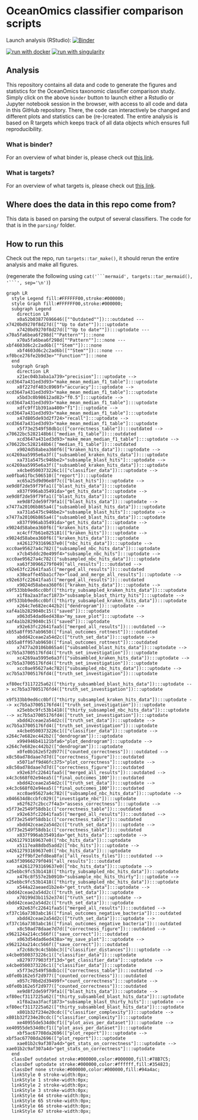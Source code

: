 # OceanOmics classifier comparison scripts

Launch analysis (RStudio): [![Binder](https://mybinder.org/badge_logo.svg)](https://mybinder.org/v2/gh/PhilippBayer/OceanOmics-classifier-comparison/HEAD?urlpath=rstudio)  

[![run with docker](https://img.shields.io/badge/run%20with-docker-0db7ed?labelColor=000000&logo=docker)](https://www.docker.com/) [![run with singularity](https://img.shields.io/badge/run%20with-singularity-1d355c.svg?labelColor=000000)](https://sylabs.io/docs/)

## Analysis
This repository contains all data and code to generate the figures and statistics for the OceanOmics taxonomic classifier comparison study. Simply click on the above `binder` button to launch either a Rstudio or Jupyter notebook session in the browser, with access to all code and data in this GitHub repository. There, the code can interactively be changed and different plots and statistics can be (re-)created. The entire analysis is based on R targets which keeps track of all data objects which ensures full reproducibility.

### What is binder?
For an overview of what binder is, please check out [this link](https://mybinder.org/).  

### What is targets?
For an overview of what targets is, please check out [this link](https://books.ropensci.org/targets/walkthrough.html).

## Where does the data in this repo come from?

This data is based on parsing the output of several classifiers. The code for that is in the `parsing/` folder.

## How to run this

Check out the repo, run `targets::tar_make()`, it should rerun the entire analysis and make all figures.

(regenerate the following using `cat('```mermaid', targets::tar_mermaid(), '```', sep='\n')`)
```mermaid
graph LR
  style Legend fill:#FFFFFF00,stroke:#000000;
  style Graph fill:#FFFFFF00,stroke:#000000;
  subgraph Legend
    direction LR
    x0a52b03877696646([""Outdated""]):::outdated --- x7420bd9270f8d27d([""Up to date""]):::uptodate
    x7420bd9270f8d27d([""Up to date""]):::uptodate --- x70a5fa6bea6f298d[""Pattern""]:::none
    x70a5fa6bea6f298d[""Pattern""]:::none --- xbf4603d6c2c2ad6b([""Stem""]):::none
    xbf4603d6c2c2ad6b([""Stem""]):::none --- xf0bce276fe2b9d3e>""Function""]:::none
  end
  subgraph Graph
    direction LR
    x21ec04b3aba1a739>"precision"]:::uptodate --> xcd3647a431ed3d93>"make_mean_median_f1_table"]:::uptodate
    x8f227df403c8969f>"accuracy"]:::uptodate --> xcd3647a431ed3d93>"make_mean_median_f1_table"]:::uptodate
    x5bd3c0b98612ad82>"f0.5"]:::uptodate --> xcd3647a431ed3d93>"make_mean_median_f1_table"]:::uptodate
    xdfc9ff1b391aa400>"f1"]:::uptodate --> xcd3647a431ed3d93>"make_mean_median_f1_table"]:::uptodate
    x47d805de93d2f724>"recall"]:::uptodate --> xcd3647a431ed3d93>"make_mean_median_f1_table"]:::uptodate
    x5f73e2549f58db1c(["correctness_table"]):::outdated --> x70622bc5282148b6(["median_f1_table"]):::outdated
    xcd3647a431ed3d93>"make_mean_median_f1_table"]:::uptodate --> x70622bc5282148b6(["median_f1_table"]):::outdated
    x9024d58abea360f6(["kraken_hits_data"]):::uptodate --> xc4269aa5995e6a3f(["subsambled_kraken_hits_data"]):::uptodate
    xa731a5475c946be2>"subsample_blast_hits"]:::uptodate --> xc4269aa5995e6a3f(["subsambled_kraken_hits_data"]):::uptodate
    x4cbe0500373226c1(["classifier_data"]):::uptodate --> xe0fba61fbc506510(["report"]):::uptodate
    xc65a25d9d96e8f7c(["blast_hits"]):::uptodate --> xe9d8f2de59f79fa1(["blast_hits_data"]):::uptodate
    x837f996ab35491da>"get_hits_data"]:::uptodate --> xe9d8f2de59f79fa1(["blast_hits_data"]):::uptodate
    xe9d8f2de59f79fa1(["blast_hits_data"]):::uptodate --> x7477a20106b865a4(["subsambled_blast_hits_data"]):::uptodate
    xa731a5475c946be2>"subsample_blast_hits"]:::uptodate --> x7477a20106b865a4(["subsambled_blast_hits_data"]):::uptodate
    x837f996ab35491da>"get_hits_data"]:::uptodate --> x9024d58abea360f6(["kraken_hits_data"]):::uptodate
    xc4cff7b61e825181(["kraken_hits"]):::uptodate --> x9024d58abea360f6(["kraken_hits_data"]):::uptodate
    x42612793169637e0(["nbc_hits_data"]):::uptodate --> xcc0ae95627a4c782(["subsampled_nbc_hits_data"]):::uptodate
    x7cb45ddc20e499f4>"subsample_nbc_hits"]:::uptodate --> xcc0ae95627a4c782(["subsampled_nbc_hits_data"]):::uptodate
    xa63f30966279f049["all_results"]:::outdated --> x92e63fc22641faa5(["merged_all_results"]):::outdated
    x38eaffe45ba1cf7e>"load_and_merge_all_results"]:::uptodate --> x92e63fc22641faa5(["merged_all_results"]):::outdated
    x9024d58abea360f6(["kraken_hits_data"]):::uptodate --> x9f533bb9ed6cc0bf(["thirty_subsampled_kraken_hits_data"]):::uptodate
    x1f8a2aa3facf1873>"subsample_blast_thirty_hits"]:::uptodate --> x9f533bb9ed6cc0bf(["thirty_subsampled_kraken_hits_data"]):::uptodate
    x264c7e682ec442b2(["dendrogram"]):::uptodate --> xaf4a1b2829040c15(["saved"]):::uptodate
    x063d54dad6ed438a>"my_save_plot"]:::uptodate --> xaf4a1b2829040c15(["saved"]):::uptodate
    x92e63fc22641faa5(["merged_all_results"]):::outdated --> xb55a8ff957ab9650(["final_outcomes_rottnest"]):::outdated
    xbdd42ceae2a54d2c(["truth_set_data"]):::uptodate --> xb55a8ff957ab9650(["final_outcomes_rottnest"]):::outdated
    x7477a20106b865a4(["subsambled_blast_hits_data"]):::uptodate --> xc7b5a37005176fd4(["truth_set_investigation"]):::uptodate
    xc4269aa5995e6a3f(["subsambled_kraken_hits_data"]):::uptodate --> xc7b5a37005176fd4(["truth_set_investigation"]):::uptodate
    xcc0ae95627a4c782(["subsampled_nbc_hits_data"]):::uptodate --> xc7b5a37005176fd4(["truth_set_investigation"]):::uptodate
    xf80ecf3117225a62(["thirty_subsambled_blast_hits_data"]):::uptodate --> xc7b5a37005176fd4(["truth_set_investigation"]):::uptodate
    x9f533bb9ed6cc0bf(["thirty_subsampled_kraken_hits_data"]):::uptodate --> xc7b5a37005176fd4(["truth_set_investigation"]):::uptodate
    x25ebbc9fc53b1418(["thirty_subsampled_nbc_hits_data"]):::uptodate --> xc7b5a37005176fd4(["truth_set_investigation"]):::uptodate
    xbdd42ceae2a54d2c(["truth_set_data"]):::uptodate --> xc7b5a37005176fd4(["truth_set_investigation"]):::uptodate
    x4cbe0500373226c1(["classifier_data"]):::uptodate --> x264c7e682ec442b2(["dendrogram"]):::uptodate
    x994946b41121bfa6>"plot_dendrogram"]:::uptodate --> x264c7e682ec442b2(["dendrogram"]):::uptodate
    x0fe0b162e5f2d977(["counted_correctness"]):::outdated --> x8c50ad78daae7d7d(["correctness_figure"]):::outdated
    x5071aff9d46fc375>"plot_correctness"]:::uptodate --> x8c50ad78daae7d7d(["correctness_figure"]):::outdated
    x92e63fc22641faa5(["merged_all_results"]):::outdated --> x4c3c668f02e94ea5(["final_outcomes_100"]):::outdated
    xbdd42ceae2a54d2c(["truth_set_data"]):::uptodate --> x4c3c668f02e94ea5(["final_outcomes_100"]):::outdated
    xcc0ae95627a4c782(["subsampled_nbc_hits_data"]):::uptodate --> x046634d8ccbfc029(["investigate_nbc"]):::uptodate
    x62f627c2bcc7f4a3>"assess_correctness"]:::uptodate --> x5f73e2549f58db1c(["correctness_table"]):::outdated
    x92e63fc22641faa5(["merged_all_results"]):::outdated --> x5f73e2549f58db1c(["correctness_table"]):::outdated
    xbdd42ceae2a54d2c(["truth_set_data"]):::uptodate --> x5f73e2549f58db1c(["correctness_table"]):::outdated
    x837f996ab35491da>"get_hits_data"]:::uptodate --> x42612793169637e0(["nbc_hits_data"]):::uptodate
    x5117ea88dbd5add2(["nbc_hits"]):::uptodate --> x42612793169637e0(["nbc_hits_data"]):::uptodate
    x2ff9bf2efd8ea8fa(["all_results_files"]):::outdated --> xa63f30966279f049["all_results"]:::outdated
    x42612793169637e0(["nbc_hits_data"]):::uptodate --> x25ebbc9fc53b1418(["thirty_subsampled_nbc_hits_data"]):::uptodate
    x476c8f557e2b0910>"subsample_nbc_hits_thirty"]:::uptodate --> x25ebbc9fc53b1418(["thirty_subsampled_nbc_hits_data"]):::uptodate
    x544a22aeaed1b2e4>"get_truth_data"]:::uptodate --> xbdd42ceae2a54d2c(["truth_set_data"]):::uptodate
    x70199d3b1152e374(["truth_set"]):::uptodate --> xbdd42ceae2a54d2c(["truth_set_data"]):::uptodate
    x92e63fc22641faa5(["merged_all_results"]):::outdated --> xf37c16a7303abc16(["final_outcomes_negative_bacteria"]):::outdated
    xbdd42ceae2a54d2c(["truth_set_data"]):::uptodate --> xf37c16a7303abc16(["final_outcomes_negative_bacteria"]):::outdated
    x8c50ad78daae7d7d(["correctness_figure"]):::outdated --> x962124a214cc566f(["save_correct"]):::outdated
    x063d54dad6ed438a>"my_save_plot"]:::uptodate --> x962124a214cc566f(["save_correct"]):::outdated
    xf2c68c9c4c5bbbc3(["classifier_distances"]):::uptodate --> x4cbe0500373226c1(["classifier_data"]):::uptodate
    x8279777903f3f13d>"get_classifier_data"]:::uptodate --> x4cbe0500373226c1(["classifier_data"]):::uptodate
    x5f73e2549f58db1c(["correctness_table"]):::outdated --> x0fe0b162e5f2d977(["counted_correctness"]):::outdated
    x057c70bd2d39499f>"count_correctness"]:::uptodate --> x0fe0b162e5f2d977(["counted_correctness"]):::outdated
    xe9d8f2de59f79fa1(["blast_hits_data"]):::uptodate --> xf80ecf3117225a62(["thirty_subsambled_blast_hits_data"]):::uptodate
    x1f8a2aa3facf1873>"subsample_blast_thirty_hits"]:::uptodate --> xf80ecf3117225a62(["thirty_subsambled_blast_hits_data"]):::uptodate
    x801b32f234e20cdc(["classifier_complexity"]):::uptodate --> x801b32f234e20cdc(["classifier_complexity"]):::uptodate
    xe40955de534d0cf1(["plot_asvs_per_dataset"]):::uptodate --> xe40955de534d0cf1(["plot_asvs_per_dataset"]):::uptodate
    xbf5ac67708da2696(["plot_report"]):::uptodate --> xbf5ac67708da2696(["plot_report"]):::uptodate
    xae01b2c9af307a4d>"get_stats_on_correctness"]:::uptodate --> xae01b2c9af307a4d>"get_stats_on_correctness"]:::uptodate
  end
  classDef outdated stroke:#000000,color:#000000,fill:#78B7C5;
  classDef uptodate stroke:#000000,color:#ffffff,fill:#354823;
  classDef none stroke:#000000,color:#000000,fill:#94a4ac;
  linkStyle 0 stroke-width:0px;
  linkStyle 1 stroke-width:0px;
  linkStyle 2 stroke-width:0px;
  linkStyle 3 stroke-width:0px;
  linkStyle 64 stroke-width:0px;
  linkStyle 65 stroke-width:0px;
  linkStyle 66 stroke-width:0px;
  linkStyle 67 stroke-width:0px;
```